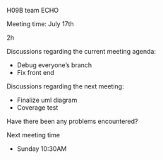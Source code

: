 H09B team ECHO


Meeting time: July 17th


2h

Discussions regarding the current meeting agenda:
- Debug everyone’s branch
- Fix front end


Discussions regarding the next meeting:
- Finalize uml diagram
- Coverage test


Have there been any problems encountered?


Next meeting time
- Sunday 10:30AM

